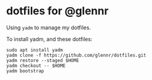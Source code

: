 # dotfiles for @glennr

Using `yadm` to manage my dotfiles. 

To install yadm, and these dotfiles:

```
sudo apt install yadm
yadm clone -f https://github.com/glennr/dotfiles.git
yadm restore --staged $HOME
yadm checkout -- $HOME
yadm bootstrap
```
